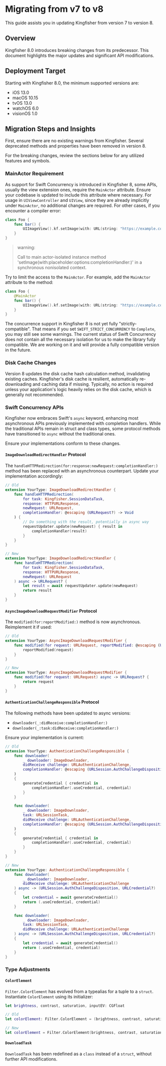 # Migrating from v7 to v8

This guide assists you in updating Kingfisher from version 7 to version 8.

## Overview

Kingfisher 8.0 introduces breaking changes from its predecessor. This document highlights the major updates and significant API modifications.

## Deployment Target

Starting with Kingfisher 8.0, the minimum supported versions are:

- iOS 13.0
- macOS 10.15
- tvOS 13.0
- watchOS 6.0
- visionOS 1.0

## Migration Steps and Insights

First, ensure there are no existing warnings from Kingfisher. Several deprecated methods and properties have been removed in version 8.

For the breaking changes, review the sections below for any utilized features and symbols.

### MainActor Requirement

As support for Swift Concurrency is introduced in Kingfisher 8, some APIs, usually the view extension ones, require the `MainActor` attribute. Ensure your codebase is updated to include this attribute where necessary. For usage in `UIViewController` and `UIView`, since they are already implicitly under `MainActor`, no additional changes are required. For other cases, if you encounter a compiler error:


```swift
class Foo {
    func bar() {
        UIImageView().kf.setImage(with: URL(string: "https://example.com/image.png"))
    }
}
```

> warning:
>
> Call to main actor-isolated instance method 'setImage(with:placeholder:options:completionHandler:)' in a synchronous nonisolated context.

Try to limit the access to the `MainActor`. For example, add the `MainActor` attribute to the method:

```swift
class Foo {
    @MainActor
    func bar() {
        UIImageView().kf.setImage(with: URL(string: "https://example.com/image.png"))
    }
}
```

The concurrence support in Kingfisher 8 is not yet fully "strictly-compatible". That means if you set `SWIFT_STRICT_CONCURRENCY` to `Complete`, you may still see some warnings. The current status of Swift Concurrency does not contain all the necessary isolation for us to make the library fully compatible. We are working on it and will provide a fully compatible version in the future.

### Disk Cache Changes

Version 8 updates the disk cache hash calculation method, invalidating existing caches. Kingfisher's disk cache is resilient, automatically re-downloading and caching data if missing. Typically, no action is required unless your application's logic heavily relies on the disk cache, which is generally not recommended.

### Swift Concurrency APIs

Kingfisher now embraces Swift's `async` keyword, enhancing most asynchronous APIs previously implemented with completion handlers. While the traditional APIs remain in struct and class types, some protocol methods have transitioned to `async` without the traditional ones. 

Ensure your implementations conform to these changes.

#### `ImageDownloadRedirectHandler` Protocol

The `handleHTTPRedirection(for:response:newRequest:completionHandler:)` method has been replaced with an asynchronous counterpart. Update your implementation accordingly:

```swift
// Old
extension YourType: ImageDownloadRedirectHandler {
    func handleHTTPRedirection(
        for task: Kingfisher.SessionDataTask,
        response: HTTPURLResponse, 
        newRequest: URLRequest, 
        completionHandler: @escaping (URLRequest?) -> Void
    ) {
        // Do something with the result, potentially in async way
        requestUpdater.update(newRequest) { result in
            completionHandler(result)
        }
    }
}
```

```swift
// New
extension YourType: ImageDownloadRedirectHandler {
    func handleHTTPRedirection(
        for task: Kingfisher.SessionDataTask,
        response: HTTPURLResponse, 
        newRequest: URLRequest
    ) async -> URLRequest? {
        let result = await requestUpdater.update(newRequest)
        return result
    }
}
```

#### `AsyncImageDownloadRequestModifier` Protocol

The `modified(for:reportModified:)` method is now asynchronous. Reimplement it if used:

```swift
// Old
extension YourType: AsyncImageDownloadRequestModifier {
    func modified(for request: URLRequest, reportModified: @escaping (URLRequest?) -> Void) {
        reportModified(request)
    }
}
```

```swift
// New
extension YourType: AsyncImageDownloadRequestModifier {
    func modified(for request: URLRequest) async -> URLRequest? {
        return request
    }
}
```

#### `AuthenticationChallengeResponsible` Protocol

The following methods have been updated to async versions:

- `downloader(_:didReceive:completionHandler:)`
- `downloader(_:task:didReceive:completionHandler:)`

Ensure your implementation is current:

```swift
// Old
extension YourType: AuthenticationChallengeResponsible {
    func downloader(
        _ downloader: ImageDownloader,
        didReceive challenge: URLAuthenticationChallenge,
        completionHandler: @escaping (URLSession.AuthChallengeDisposition, URLCredential?) -> Void
    )
    {
        generateCredential { credential in
            completionHandler(.useCredential, credential)
        }
    }

    func downloader(
        _ downloader: ImageDownloader,
        task: URLSessionTask,
        didReceive challenge: URLAuthenticationChallenge,
        completionHandler: @escaping (URLSession.AuthChallengeDisposition, URLCredential?) -> Void
    )
    {
        generateCredential { credential in
            completionHandler(.useCredential, credential)
        }
    }
}
```

```swift
// New
extension YourType: AuthenticationChallengeResponsible {
    func downloader(
        _ downloader: ImageDownloader,
        didReceive challenge: URLAuthenticationChallenge
    ) async -> (URLSession.AuthChallengeDisposition, URLCredential?)
    {
        let credential = await generateCredential()
        return (.useCredential, credential)
    }

    func downloader(
        _ downloader: ImageDownloader,
        task: URLSessionTask,
        didReceive challenge: URLAuthenticationChallenge
    ) async -> (URLSession.AuthChallengeDisposition, URLCredential?)
    {
        let credential = await generateCredential()
        return (.useCredential, credential)
    }
}
```

### Type Adjustments

#### `ColorElement`

`Filter.ColorElement` has evolved from a typealias for a tuple to a `struct`. Instantiate `ColorElement` using its initializer:

```swift
let brightness, contrast, saturation, inputEV: CGFloat

// Old
let colorElement: Filter.ColorElement = (brightness, contrast, saturation, inputEV)

// New
let colorElement = Filter.ColorElement(brightness, contrast, saturation, inputEV)
```

#### `DownloadTask`

`DownloadTask` has been redefined as a `class` instead of a `struct`, without further API modifications.
